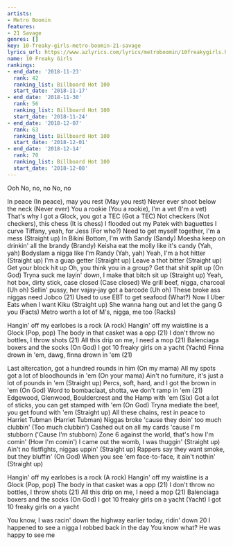 ```yaml
---
artists:
- Metro Boomin
features:
- 21 Savage
genres: []
key: 10-freaky-girls-metro-boomin-21-savage
lyrics_url: https://www.azlyrics.com/lyrics/metroboomin/10freakygirls.html
name: 10 Freaky Girls
rankings:
- end_date: '2018-11-23'
  rank: 42
  ranking_list: Billboard Hot 100
  start_date: '2018-11-17'
- end_date: '2018-11-30'
  rank: 56
  ranking_list: Billboard Hot 100
  start_date: '2018-11-24'
- end_date: '2018-12-07'
  rank: 63
  ranking_list: Billboard Hot 100
  start_date: '2018-12-01'
- end_date: '2018-12-14'
  rank: 70
  ranking_list: Billboard Hot 100
  start_date: '2018-12-08'
---
```


Ooh
No, no, no
No, no


In peace (In peace), may you rest (May you rest)
Never ever shoot below the neck (Never ever)
You a rookie (You a rookie), I'm a vet (I'm a vet)
That's why I got a Glock, you got a TEC (Got a TEC)
Not checkers (Not checkers), this chess (It is chess)
I flooded out my Patek with baguettes
I curve Tiffany, yeah, for Jess (For who?)
Need to get myself together, I'm a mess (Straight up)
In Bikini Bottom, I'm with Sandy (Sandy)
Moesha keep on drinkin' all the brandy (Brandy)
Keisha eat the molly like it's candy (Yah, yah)
Bodyslam a nigga like I'm Randy (Yah, yah)
Yeah, I'm a hot hitter (Straight up)
I'm a guap getter (Straight up)
Leave a thot bitter (Straight up)
Get your block hit up
Oh, you think you in a group? Get that shit split up (On God)
Tryna suck me layin' down, I make that bitch sit up (Straight up)
Yeah, hot box, dirty stick, case closed (Case closed)
We grill beef, nigga, charcoal (Uh oh)
Sellin' pussy, her vajay-jay got a barcode (Uh oh)
These broke ass niggas need Jobco (21)
Used to use EBT to get seafood (What?)
Now I Uber Eats when I want Kiku (Straight up)
She wanna hang out and let the gang G you (Facts)
Metro worth a lot of M's, nigga, me too (Racks)

Hangin' off my earlobes is a rock (A rock)
Hangin' off my waistline is a Glock (Pop, pop)
The body in that casket was a opp (21)
I don't throw no bottles, I throw shots (21)
All this drip on me, I need a mop (21)
Balenciaga boxers and the socks (On God)
I got 10 freaky girls on a yacht (Yacht)
Finna drown in 'em, dawg, finna drown in 'em (21)

Last altercation, got a hundred rounds in him (On my mama)
All my spots got a lot of bloodhounds in 'em (On your mama)
Ain't no furniture, it's just a lot of pounds in 'em (Straight up)
Percs, soft, hard, and I got the brown in 'em (On God)
Word to bombaclaat, shotta, we don't ramp in 'em (21)
Edgewood, Glenwood, Bouldercrest and the Hamp with 'em (Six)
Got a lot of sticks, you can get stamped with 'em (On God)
Tryna mediate the beef, you get found with 'em (Straight up)
All these chains, rest in peace to Harriet Tubman (Harriet Tubman)
Niggas broke 'cause they doin' too much clubbin' (Too much clubbin')
Cashed out on all my cards 'cause I'm stubborn ('Cause I'm stubborn)
Zone 6 against the world, that's how I'm comin' (How I'm comin')
I came out the womb, I was thuggin' (Straight up)
Ain't no fistfights, niggas uppin' (Straight up)
Rappers say they want smoke, but they bluffin' (On God)
When you see 'em face-to-face, it ain't nothin' (Straight up)

Hangin' off my earlobes is a rock (A rock)
Hangin' off my waistline is a Glock (Pop, pop)
The body in that casket was a opp (21)
I don't throw no bottles, I throw shots (21)
All this drip on me, I need a mop (21)
Balenciaga boxers and the socks (On God)
I got 10 freaky girls on a yacht (Yacht)
I got 10 freaky girls on a yacht

You know, I was racin' down the highway earlier today, ridin' down 20
I happened to see a nigga I robbed back in the day
You know what? He was happy to see me



